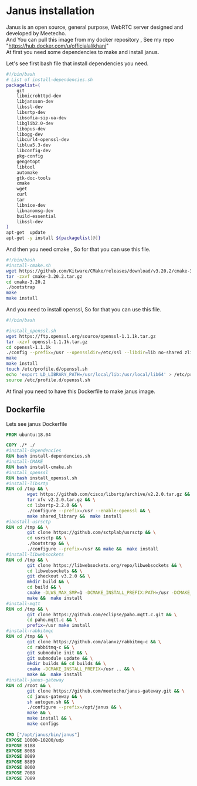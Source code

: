 # Janus installation

Janus is an open source, general purpose, WebRTC server designed and developed by Meetecho. \
And You can pull this image from my docker repository , See my repo "https://hub.docker.com/u/officialalikhani" \
At first you need some dependencies to make and install janus.

Let's see first bash file that install dependencies you need.
```bash
#!/bin/bash
# List of install-dependencies.sh
packagelist=(
    git
    libmicrohttpd-dev
    libjansson-dev
    libssl-dev
    libsrtp-dev
    libsofia-sip-ua-dev
    libglib2.0-dev
    libopus-dev
    libogg-dev
    libcurl4-openssl-dev
    liblua5.3-dev
    libconfig-dev
    pkg-config
    gengetopt
    libtool
    automake
    gtk-doc-tools
    cmake
    wget
    curl
    tar
    libnice-dev
    libnanomsg-dev
    build-essential 
    libssl-dev
)
apt-get  update
apt-get -y install ${packagelist[@]}
```
And then you need cmake , So for that you can use this file.
```bash
#!/bin/bash
#install-cmake.sh
wget https://github.com/Kitware/CMake/releases/download/v3.20.2/cmake-3.20.2.tar.gz
tar -zxvf cmake-3.20.2.tar.gz
cd cmake-3.20.2
./bootstrap
make 
make install 
```

And you need to install openssl, So for that you can use this file.
```bash
#!/bin/bash

#install_openssl.sh
wget https://ftp.openssl.org/source/openssl-1.1.1k.tar.gz
tar -xzvf openssl-1.1.1k.tar.gz
cd openssl-1.1.1k
./config --prefix=/usr --openssldir=/etc/ssl --libdir=lib no-shared zlib-dynamic
make
make install
touch /etc/profile.d/openssl.sh
echo 'export LD_LIBRARY_PATH=/usr/local/lib:/usr/local/lib64' > /etc/profile.d/openssl.sh
source /etc/profile.d/openssl.sh
```

At final you need to have this Dockerfile to make janus image.

## Dockerfile
Lets see  janus Dockerfile 
```Dockerfile
FROM ubuntu:18.04

COPY ./* ./
#install-dependencies
RUN bash install-dependencies.sh
#install-CMAKE
RUN bash install-cmake.sh
#install_openssl
RUN bash install_openssl.sh
#install-libsrtp
RUN cd /tmp && \
        wget https://github.com/cisco/libsrtp/archive/v2.2.0.tar.gz && \
        tar xfv v2.2.0.tar.gz && \
        cd libsrtp-2.2.0 && \
        ./configure --prefix=/usr --enable-openssl && \
        make shared_library &&  make install
#ianstall-usrsctp
RUN cd /tmp && \
        git clone https://github.com/sctplab/usrsctp && \
        cd usrsctp && \
        ./bootstrap && \
        ./configure --prefix=/usr && make &&  make install
#install-libwebsockets
RUN cd /tmp && \
        git clone https://libwebsockets.org/repo/libwebsockets && \
        cd libwebsockets && \
        git checkout v3.2.0 && \
        mkdir build && \
        cd build && \
        cmake -DLWS_MAX_SMP=1 -DCMAKE_INSTALL_PREFIX:PATH=/usr -DCMAKE_C_FLAGS="-fpic" .. && \
        make &&  make install 
#install-mqtt
RUN cd /tmp && \
        git clone https://github.com/eclipse/paho.mqtt.c.git && \
        cd paho.mqtt.c && \
        prefix=/usr make install 
#install-rabbitmqc
RUN cd /tmp && \
        git clone https://github.com/alanxz/rabbitmq-c && \
        cd rabbitmq-c && \
        git submodule init && \
        git submodule update && \
        mkdir builds && cd builds && \
        cmake -DCMAKE_INSTALL_PREFIX=/usr .. && \
        make &&  make install
#install-janus-gateway
RUN cd /root && \
        git clone https://github.com/meetecho/janus-gateway.git && \
        cd janus-gateway && \
        sh autogen.sh && \
        ./configure --prefix=/opt/janus && \
        make && \
        make install && \
        make configs
		
CMD ["/opt/janus/bin/janus"]
EXPOSE 10000-10200/udp
EXPOSE 8188
EXPOSE 8088
EXPOSE 8089
EXPOSE 8889
EXPOSE 8000
EXPOSE 7088
EXPOSE 7089
```
